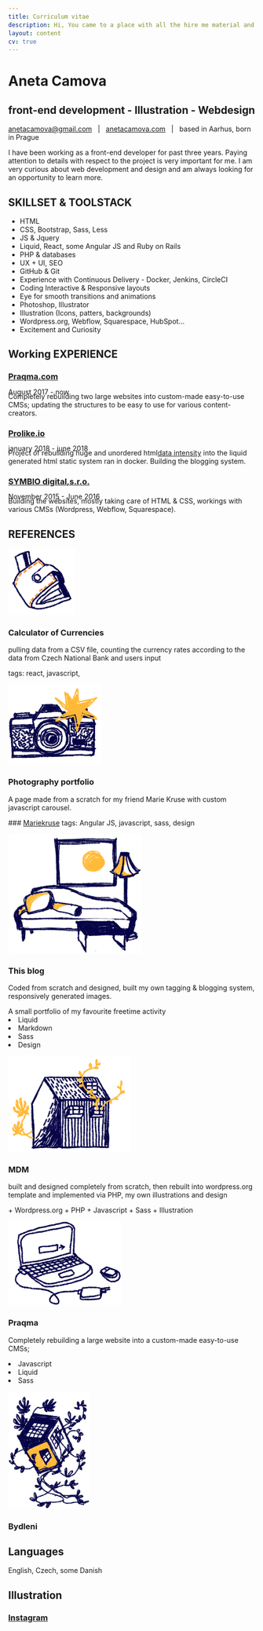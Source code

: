 ```yaml
---
title: Curriculum vitae
description: Hi, You came to a place with all the hire me material and documentation
layout: content
cv: true
---
```


# Aneta Camova
## <a style="pointer-events:none;">front-end development - Illustration - Webdesign</a>
<a href="mailto:anetacamova@gmail.com">anetacamova@gmail.com</a> &nbsp; | &nbsp; <a href="http://www.anetacamova.com">anetacamova.com</a> &nbsp; | &nbsp; based in Aarhus, born in Prague

I have been working as a front-end developer for past three years.
Paying attention to details with respect to the project is very important for me.
I am very curious about web development and design and am always looking for an opportunity to learn more.

## SKILLSET & TOOLSTACK
+ HTML
+ CSS, Bootstrap, Sass, Less
+ JS & Jquery
+ Liquid, React, some Angular JS and Ruby on Rails
+ PHP & databases
+ UX + UI, SEO
+ GitHub & Git
+ Experience with Continuous Delivery - Docker, Jenkins, CircleCI
+ Coding Interactive & Responsive layouts
+ Eye for smooth transitions and animations
+ Photoshop, Illustrator
+ Illustration (Icons, patters, backgrounds)
+ Wordpress.org, Webflow, Squarespace, HubSpot...
+ Excitement and Curiosity

## Working EXPERIENCE
### <a href="https://www.praqma.com" target="_blank">Praqma.com</a>
<p style="margin-top:-4px; margin-bottom: -8px; font-weight: 400;">August 2017 - now</p>
Completely rebuilding two large websites into custom-made easy-to-use CMSs; updating the structures to be easy to use for various content-creators.

### <a href="https://www.prolike.io" target="_blank">Prolike.io</a>
<p style="margin-top:-4px; margin-bottom: -8px; font-weight: 400;">january 2018 - june 2018</p>
Project of rebuilding huge and unordered html<a href="https://dataintensity.com/">data intensity</a> into the liquid generated html static system ran in docker. Building the blogging system.

### <a href="https://www.symbio.agency" target="_blank">SYMBIO digital,s.r.o.</a>
<p style="margin-top:-4px; margin-bottom: -8px; font-weight: 400;">November 2015 - June 2016</p>
Building the websites, mostly taking care of HTML & CSS, workings with various CMSs (Wordpress, Webflow, Squarespace).


## REFERENCES
![a wallet illustration](/images/penezenka.png)
### Calculator of Currencies
<p style="margin-top: 0;">pulling data from a CSV file, counting the currency rates according to the data from Czech National Bank and users input</p>
tags: react, javascript,

![a camera illustration](/images/fotoaparat.png)
### Photography portfolio
<p style="margin-top: 0;">A page made from a scratch for my friend Marie Kruse with custom javascript carousel.</p>
### <a href="http://www.anetacamo.com/mk" target="_blank">Mariekruse</a>
tags: Angular JS, javascript, sass, design

![a home illustration](/images/obyvak.png)
### This blog
<p style="margin-top: 0;">
Coded from scratch and designed, built my own tagging & blogging system, responsively generated images.</p>
A small portfolio of my favourite freetime activity
<div class="tags">
<li>Liquid</li>
<li>Markdown</li>
<li>Sass</li>
<li>Design</li>
</div>

![a home illustration](/images/bydleni.png)
### MDM
<p style="margin-top: 0;">
built and designed completely from scratch, then rebuilt into wordpress.org template and implemented via PHP, my own illustrations and design</p>
<div class="tags">
+ Wordpress.org
+ PHP
+ Javascript
+ Sass
+ Illustration
</div>

![a home illustration](/images/laptop.png)
### Praqma
<p style="margin-top: 0;">
Completely rebuilding a large website into a custom-made easy-to-use CMSs;</p>
<div class="tags">
<li>Javascript</li>
<li>Liquid</li>
<li>Sass</li>
</div>

![a home illustration](/images/hypoteka.png)
### Bydleni

## Languages
English, Czech, some Danish

## Illustration
### <a href="https://www.instagram.com/aneccca" target="_blank">Instagram</a>
<br><br>
